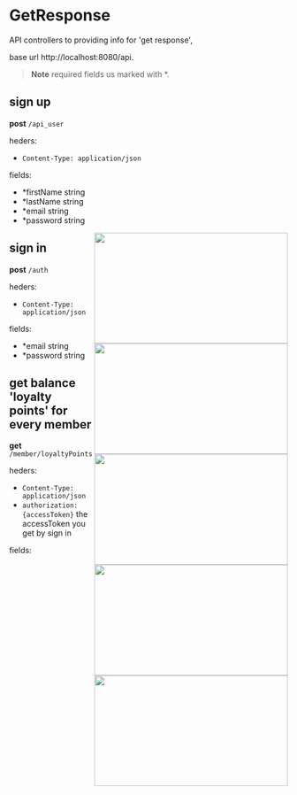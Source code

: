 # GetResponse
API controllers to providing info for 'get response',

base url http://localhost:8080/api.

> **Note**
>required fields us marked with *.

## sign up 

**post** `/api_user`


heders:
- `Content-Type: application/json`

fields:
- *firstName string  
- *lastName  string
- *email string
- *password  string


<img src="https://user-images.githubusercontent.com/109727432/182297124-c4b74c03-804c-4738-99ca-7232b61ee4fa.png" data-canonical-src="https://user-images.githubusercontent.com/109727432/182297124-c4b74c03-804c-4738-99ca-7232b61ee4fa.png" width="350" height="200" align="right"  />

<img src="https://user-images.githubusercontent.com/109727432/182299947-996a878e-9a77-4d80-b53d-c03a67ff63c2.png" data-canonical-src="https://user-images.githubusercontent.com/109727432/182299947-996a878e-9a77-4d80-b53d-c03a67ff63c2.png" width="350" height="200" align="right"  />


## sign in 

**post** `/auth`


heders:
- `Content-Type: application/json`

fields:
- *email string
- *password  string


<img src="https://user-images.githubusercontent.com/109727432/182302279-95d3d888-f266-4924-8840-4ea95800e222.png" data-canonical-src="https://user-images.githubusercontent.com/109727432/182302279-95d3d888-f266-4924-8840-4ea95800e222.png" width="350" height="200" align="right"  />

<img src="https://user-images.githubusercontent.com/109727432/182302488-1cdc2a5e-9c78-49d8-9799-0831b1678077.png" data-canonical-src="https://user-images.githubusercontent.com/109727432/182302488-1cdc2a5e-9c78-49d8-9799-0831b1678077.png" width="350" height="200" align="right"  />


## get balance 'loyalty points' for every member 

**get** `/member/loyaltyPoints`


heders:
- `Content-Type: application/json`
- `authorization: {accessToken}` the accessToken you get by sign in 

fields:


<img src="https://user-images.githubusercontent.com/109727432/182303894-8f8c32e6-5db2-43d3-a2a9-e57eb986b5e3.png" data-canonical-src="https://user-images.githubusercontent.com/109727432/182303894-8f8c32e6-5db2-43d3-a2a9-e57eb986b5e3.png" width="350" height="200" align="right"  />






